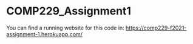 # COMP229_Assignment1
You can find a running website for this code in: 
    https://comp229-f2021-assignment-1.herokuapp.com/
